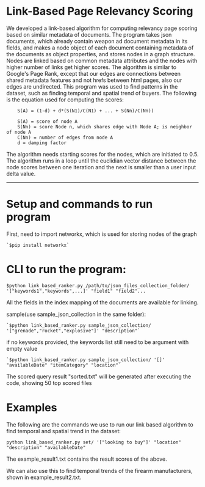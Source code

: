 Link-Based Page Relevancy Scoring
=================================

We developed a link-based algorithm for computing relevancy page scoring based on similar metadata of documents. The program takes json documents, which
already contain weapon ad document metadata in its fields, and makes a node object of each document containing metadata of the documents as object properties, and stores nodes in a graph structure. Nodes are linked based on common metadata attributes and the nodes with higher number of links get higher scores. The algorithm is similar to Google's Page Rank, 
except that our edges are connections between shared metadata features and not hrefs between html pages, also our edges are undirected. 
This program was used to find patterns in the dataset, such as finding temporal and spatial trend of buyers.
The following is the equation used for computing the scores:

```
	S(A) = (1-d) + d*(S(N1)/C(N1) + ... + S(Nn)/C(Nn))

	S(A) = score of node A
	S(Nn) = score Node n, which shares edge with Node A; is neighbor of node A
	C(Nn) = number of edges from node A
	d = damping factor

```

The algorithm needs starting scores for the nodes, which are initiated to 0.5. The algorithm runs in a loop until the euclidian vector distance between the
node scores between one iteration and the next is smaller than a user input delta value. 

------------------------------------------------------------------------------------------------------

Setup and commands to run program
=================================

First, need to import networkx, which is used for storing nodes of the graph

	`$pip install networkx`

CLI to run the program:
======================

`$python link_based_ranker.py /path/to/json_files_collection_folder/ '["keywords1","keywords",...]' "field1" "field2"... `

All the fields in the index mapping of the documents are available for linking.

sample(use sample_json_collection in the same folder): 

	`$python link_based_ranker.py sample_json_collection/ '["grenade","rocket","explosive"]' "description"`

if no keywords provided, the keywords list still need to be argument with empty value

	`$python link_based_ranker.py sample_json_collection/ '[]' "availableDate" "itemCategory" "location"`

The scored query result "sorted.txt" will be generated after executing the code, showing 50 top scored files 

Examples
========

The following are the commands we use to run our link based algorithm to find temporal and spatial trend in the dataset:

`python link_based_ranker.py set/ '["looking to buy"]' "location" "description" "availableDate"`

The example_result1.txt contains the result scores of the above.

We can also use this to find temporal trends of the firearm manufacturers, shown in example_result2.txt.

